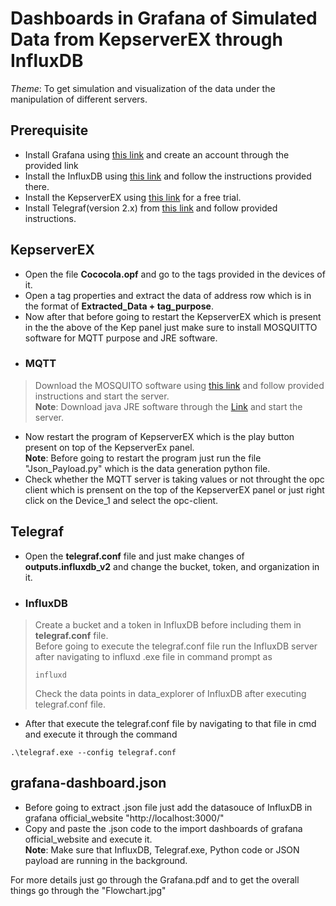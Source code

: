 # Dashboards in Grafana of Simulated Data from KepserverEX through InfluxDB  
*Theme*: To get simulation and visualization of the data under the manipulation of different servers.    


## Prerequisite  
* Install Grafana using [this link](https://grafana.com/grafana/download?platform=windows) and create an account through the provided link  
* Install the InfluxDB using [this link](https://www.influxdata.com/downloads/) and follow the instructions provided there.  
* Install the KepserverEX using [this link](https://my.kepware.com/s/login/SelfRegister) for a free trial.  
* Install Telegraf(version 2.x) from [this link](https://www.influxdata.com/downloads/) and follow provided instructions.  

## KepserverEX  
* Open the file **Cococola.opf** and go to the tags provided in the devices of it.  
* Open a tag properties and extract the data of address row which is in the format of **Extracted_Data + tag_purpose**.  
* Now after that before going to restart the KepserverEX which is present in the the above of the Kep panel just make sure to install MOSQUITTO software for MQTT purpose and JRE software.  
* ### MQTT  
> Download the MOSQUITO software using [this link](https://mosquitto.org/download/) and follow provided instructions and start the server.  
> **Note**: Download java JRE software through the [Link](https://www.java.com/en/download/) and start the server.  
* Now restart the program of KepserverEX which is the play button present on top of the KepserverEx panel.  
**Note**: Before going to restart the program just run the file "Json_Payload.py" which is the data generation python file.  
* Check whether the MQTT server is taking values or not throught the opc client which is prensent on the top of the KepserverEX panel or just right click on the Device_1 and select the opc-client.  


## Telegraf  
* Open the **telegraf.conf** file and just make changes of **outputs.influxdb_v2** and change the bucket, token, and organization in it.
* ### InfluxDB  
> Create a bucket and a token in InfluxDB before including them in **telegraf.conf** file.   
> Before going to execute the telegraf.conf file run the InfluxDB server after navigating to influxd .exe file in command prompt as
> ~~~
> influxd
> ~~~
> Check the data points in data_explorer of InfluxDB after executing telegraf.conf file.  
* After that execute the telegraf.conf file by navigating to that file in cmd and execute it through the command
~~~
.\telegraf.exe --config telegraf.conf
~~~  


## grafana-dashboard.json  
* Before going to extract .json file just add the datasouce of InfluxDB in grafana official_website "http://localhost:3000/"  
* Copy and paste the .json code to the import dashboards of grafana official_website and execute it.  
**Note**: Make sure that InfluxDB, Telegraf.exe, Python code or JSON payload are running in the background.


For more details just go through the Grafana.pdf and to get the overall things go through the "Flowchart.jpg"
